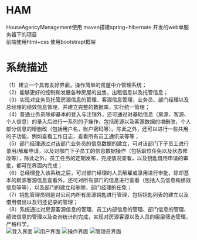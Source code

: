 # HAM
HouseAgencyManagement使用 maven搭建spring+hibernate 开发的web单服务器下的项目<br>
前端使用html+css 使用bootstrapt框架<br>
# 系统描述<br>
（1）建立一个具有友好界面，操作简单的房屋中介管理系统；<br>
（2）能够更好的控制和发展各种房屋的出售，出租信息以及托管信息；<br>
（3）实现对业务员托管房源信息的管理、客源信息管理，业务员、部门经理以及总经理的绩效信息管理，并建立完整的数据库，实行统一管理； <br>
（4）普通业务员除却基本的登入与注销外，还可通过对基础信息（房源、客源、个人信息）的录入后进行一系列的子操作，包括房源以及客源数据的增删改，个人部分信息的增删改（包括用户名，账户密码等）。除此之外，还可以进行一些共用的子功能，例如查看工作日志，查看所有员工通讯录等等；<br>
（5）部门经理通过对该部门业务员的信息数据的建立，可对该部门下子员工进行录用/解雇申请，以及对部门下子员工的信息数据操作（包括职位任免以及状态修改等），除此之外，员工任务的定期发布，完成情况查看，以及钥匙借用申请的审批，都可在界面内完成；<br>
（6）总经理登入该系统之后，可对部门经理的人员解雇或录用进行审批，除却基本的房源客源信息查看外，还可对所有部门的信息进行查看（包括人员信息和绩效信息等等），以及部门的建立和删除，部门经理的任免；<br>
（7）钥匙管理员则是对公司内所有房源钥匙进行管理，包括钥匙列表的建立以及借用借出以及归还记录的管理；<br>
（8）系统通过对房源客源信息的管理、员工内部信息的管理、部门信息的管理、绩效信息的管理以及查询统计的完成，实现对房源客源以及人员的层层筛选管理，严格科学。<br>
![登入界面](https://raw.githubusercontent.com/halu886/HAM/master/src/main/webapp/plugin/img/1.jpg)
![用户界面](https://raw.githubusercontent.com/halu886/HAM/master/src/main/webapp/plugin/img/3.jpg)
![操作界面](https://raw.githubusercontent.com/halu886/HAM/master/src/main/webapp/plugin/img/4.jpg)
![管理员界面](https://raw.githubusercontent.com/halu886/HAM/master/src/main/webapp/plugin/img/5.jpg)



